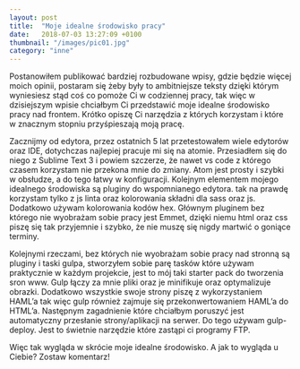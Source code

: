 ```yaml
---
layout: post
title:  "Moje idealne środowisko pracy"
date:   2018-07-03 13:27:09 +0100
thumbnail: "/images/pic01.jpg"
category: "inne"
---
```



Postanowiłem publikować bardziej rozbudowane wpisy, gdzie będzie więcej moich opinii, postaram się żeby były to ambitniejsze teksty dzięki którym wyniesiesz stąd coś co pomoże Ci w codziennej pracy, tak więc w dzisiejszym wpisie chciałbym Ci przedstawić moje idealne środowisko pracy nad frontem. Krótko opiszę Ci narzędzia z których korzystam i które w znacznym stopniu przyśpieszają moją pracę.

Zacznijmy od edytora, przez ostatnich 5 lat przetestowałem wiele edytorów oraz IDE, dotychczas najlepiej pracuje mi się na atomie. Przesiadłem się do niego z Sublime Text 3 i powiem szczerze, że nawet vs code z którego czasem korzystam nie przekona mnie do zmiany. Atom jest prosty i szybki w obsłudze, a do tego łatwy w konfiguracji. Kolejnym elementem mojego idealnego środowiska są pluginy do wspomnianego edytora. tak na prawdę korzystam tylko z js linta oraz kolorowania składni dla sass oraz js. Dodatkowo używam kolorowania kodów hex. Głównym pluginem bez którego nie wyobrażam sobie pracy jest Emmet, dzięki niemu html oraz css piszę się tak przyjemnie i szybko, że nie muszę się nigdy martwić o goniące terminy.

Kolejnymi rzeczami, bez których nie wyobrażam sobie pracy nad stronną są pluginy i taski gulpa, stworzyłem sobie parę tasków które używam praktycznie w każdym projekcie, jest to mój taki starter pack do tworzenia sron www. Gulp łączy za mnie pliki oraz je minifikuje oraz optymalizuje obrazki. Dodatkowo wszystkie swoje strony piszę z wykorzystaniem HAML’a tak więc gulp również zajmuje się przekonwertowaniem HAML’a do HTML’a. Następnym zagadnienie które chciałbym poruszyć jest automatyczny przesłanie strony/aplikacji na serwer. Do tego używam gulp-deploy. Jest to świetnie narzędzie które zastąpi ci programy FTP.

Więc tak wygląda w skrócie moje idealne środowisko. A jak to wygląda u Ciebie? Zostaw komentarz!
